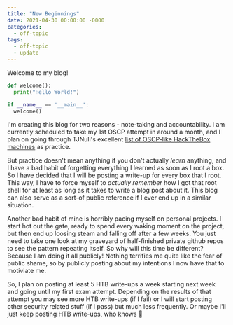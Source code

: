 ```yaml
---
title: "New Beginnings"
date: 2021-04-30 00:00:00 -0000
categories:
  - off-topic
tags:
  - off-topic
  - update
---
```


Welcome to my blog! 

```python
def welcome():
  print("Hello World!")

if __name__ == '__main__':
  welcome()
```

I'm creating this blog for two reasons - note-taking and accountability. I am currently scheduled to take my 1st OSCP attempt in around a month, and I plan on going through TJNull's excellent [list of OSCP-like HackTheBox machines][htb-list] as practice.

But practice doesn't mean anything if you don't actually *learn* anything, and I have a bad habit of forgetting everything I learned as soon as I root a box. So I have decided that I will be posting a write-up for every box that I root. This way, I have to force myself to *actually remember* how I got that root shell for at least as long as it takes to write a blog post about it. This blog can also serve as a sort-of public reference if I ever end up in a similar situation.

Another bad habit of mine is horribly pacing myself on personal projects. I start hot out the gate, ready to spend every waking moment on the project, but then end up loosing steam and falling off after a few weeks. You just need to take one look at my graveyard of half-finished private github repos to see the pattern repeating itself. So why will this time be different? Because I am doing it all publicly! Nothing terrifies me quite like the fear of public shame, so by publicly posting about my intentions I now have that to motiviate me.

So, I plan on posting at least 5 HTB write-ups a week starting next week and going until my first exam attempt. Depending on the results of that attempt you may see more HTB write-ups (if I fail) or I will start posting other security related stuff (if I pass) but much less frequently. Or maybe I'll just keep posting HTB write-ups, who knows :shrug:

[htb-list]: https://docs.google.com/spreadsheets/d/1dwSMIAPIam0PuRBkCiDI88pU3yzrqqHkDtBngUHNCw8/edit#gid=1839402159
